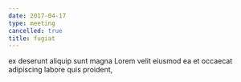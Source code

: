 ```yaml
---
date: 2017-04-17
type: meeting
cancelled: true
title: fugiat
---
```

ex deserunt aliquip sunt magna Lorem velit eiusmod ea et occaecat adipiscing labore quis proident,